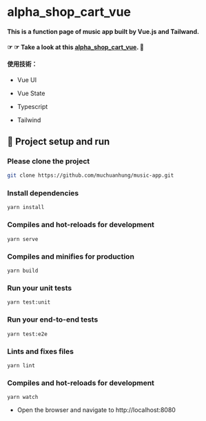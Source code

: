 # alpha_shop_cart_vue

#### This is a function page of music app built by Vue.js and Tailwand.

#### ☞ ☞ Take a look at this [alpha_shop_cart_vue](https://muchuanhung.github.io/music-app_vue/). 👀

#### 使用技術：

- Vue UI

- Vue State

- Typescript

- Tailwind


## 🏃‍ Project setup and run

### Please clone the project

```bash
git clone https://github.com/muchuanhung/music-app.git
```

### Install dependencies

```
yarn install
```

### Compiles and hot-reloads for development
```
yarn serve
```

### Compiles and minifies for production
```
yarn build
```

### Run your unit tests
```
yarn test:unit
```

### Run your end-to-end tests
```
yarn test:e2e
```

### Lints and fixes files
```
yarn lint
```
### Compiles and hot-reloads for development

```
yarn watch
```

- Open the browser and navigate to http://localhost:8080
